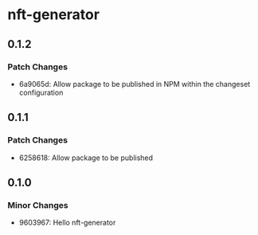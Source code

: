# nft-generator

## 0.1.2

### Patch Changes

- 6a9065d: Allow package to be published in NPM within the changeset configuration

## 0.1.1

### Patch Changes

- 6258618: Allow package to be published

## 0.1.0

### Minor Changes

- 9603967: Hello nft-generator
